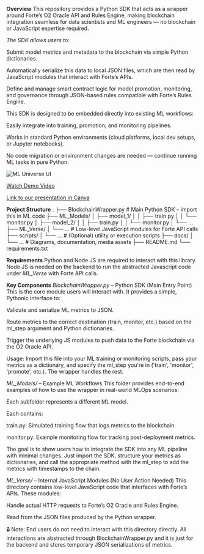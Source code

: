 **Overview**
This repository provides a Python SDK that acts as a wrapper around Forte’s O2 Oracle API and Rules Engine, making blockchain integration seamless for data scientists and ML engineers — no blockchain or JavaScript expertise required.

*The SDK allows users to*:

Submit model metrics and metadata to the blockchain via simple Python dictionaries.

Automatically serialize this data to local JSON files, which are then read by JavaScript modules that interact with Forte’s APIs.

Define and manage smart contract logic for model promotion, monitoring, and governance through JSON-based rules compatible with Forte’s Rules Engine.

This SDK is designed to be embedded directly into existing ML workflows:

Easily integrate into training, promotion, and monitoring pipelines.

Works in standard Python environments (cloud platforms, local dev setups, or Jupyter notebooks).

No code migration or environment changes are needed — continue running ML tasks in pure Python.

![ML Universe UI](https://drive.google.com/file/d/1vFoOssWfRkdpq3DM0ECy16n0K-uAan5R/view?usp=sharing)

[Watch Demo Video](https://drive.google.com/file/d/your-file-id/view)

[Link to our presentation in Canva](https://www.canva.com/design/DAGnhlJu3RY/EDm30vFwvf9E6uZmZzSOBw/edit?utm_content=DAGnhlJu3RY&utm_campaign=designshare&utm_medium=link2&utm_source=sharebutton)

**Project Structure**
.
├── BlockchainWrapper.py     # Main Python SDK – import this in ML code
├── ML_Models/
│   ├── model_1/
│   │   ├── train.py
│   │   └── monitor.py
│   ├── model_2/
│   │   ├── train.py
│   │   └── monitor.py
│   └── ...
├── ML_Verse/
│   └── ...                  # Low-level JavaScript modules for Forte API calls
├── scripts/
│   └── ...                  # (Optional) utility or execution scripts
├── docs/
│   └── ...                  # Diagrams, documentation, media assets
├── README.md
└── requirements.txt

**Requirements**
Python and Node JS are required to interact with this library. Node JS is needed on the backend to run the abstracted Javascript code under *ML_Verse* with Forte API calls.

**Key Components**
*BlockchainWrapper.py* – Python SDK (Main Entry Point)
This is the core module users will interact with. It provides a simple, Pythonic interface to:

Validate and serialize ML metrics to JSON.

Route metrics to the correct destination (train, monitor, etc.) based on the ml_step argument and Python dictionaries.

Trigger the underlying JS modules to push data to the Forte blockchain via the O2 Oracle API.

Usage:
Import this file into your ML training or monitoring scripts, pass your metrics as a dictionary, and specify the ml_step you're in ('train', 'monitor', 'promote', etc.). The wrapper handles the rest.

*ML_Models/* – Example ML Workflows
This folder provides end-to-end examples of how to use the wrapper in real-world MLOps scenarios:

Each subfolder represents a different ML model.

Each contains:

train.py: Simulated training flow that logs metrics to the blockchain.

monitor.py: Example monitoring flow for tracking post-deployment metrics.

The goal is to show users how to integrate the SDK into any ML pipeline with minimal changes. Just import the SDK, structure your metrics as dictionaries, and call the appropriate method with the ml_step to add the metrics with timestamps to the chain.

*ML_Verse/* – Internal JavaScript Modules (No User Action Needed)
This directory contains low-level JavaScript code that interfaces with Forte’s APIs. These modules:

Handle actual HTTP requests to Forte’s O2 Oracle and Rules Engine.

Read from the JSON files produced by the Python wrapper.

🔒 Note: End users do not need to interact with this directory directly. All interactions are abstracted through BlockchainWrapper.py and it is just for the backend and stores temporary JSON serializations of metrics.